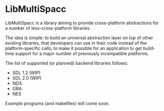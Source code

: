 # LibMultiSpacc

LibMultiSpacc is a library aiming to provide cross-platform abstractions for a number of less-cross-platform libraries.

The idea is simple: to build an universal abstraction layer on top of other existing libraries, that developers can use in their code instead of the platform-specific calls, to make it possible for an application to get build-time support for a major number of previously incompatible platforms.

The list of supported (or planned) backend libraries follows:

- SDL 1.2 (WIP)
- SDL 2.0 (WIP)
- NDS
- GBA
- NES

Example programs (and makefiles) will come soon.
